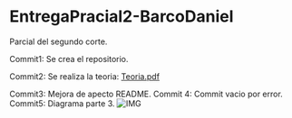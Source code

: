 
# EntregaPracial2-BarcoDaniel

Parcial del segundo corte.

Commit1: Se crea el repositorio.

Commit2: Se realiza la teoria:
[Teoria.pdf](https://github.com/Lamermelada42/EntregaPracial2-BarcoDaniel/files/6328021/Teoria.pdf)

Commit3: Mejora de apecto README.
Commit 4: Commit vacio por error.
Commit5: Diagrama parte 3.
![IMG](https://user-images.githubusercontent.com/78450705/115094900-e2383a80-9ee4-11eb-8cb2-fe4bf20a06f8.png)
